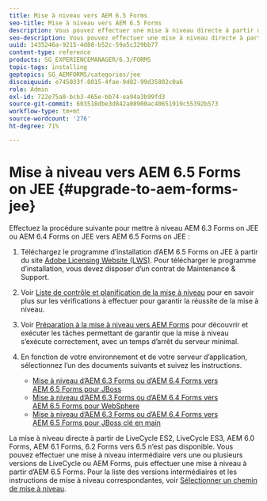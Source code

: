 ```yaml
---
title: Mise à niveau vers AEM 6.5 Forms
seo-title: Mise à niveau vers AEM 6.5 Forms
description: Vous pouvez effectuer une mise à niveau directe à partir de AEM 6.1 Forms, AEM 6.2 Forms et LiveCycle ES4 SP1 vers AEM 6.3 Forms.
seo-description: Vous pouvez effectuer une mise à niveau directe à partir de AEM 6.1 Forms, AEM 6.2 Forms et LiveCycle ES4 SP1 vers AEM 6.3 Forms.
uuid: 1435246a-9215-4d88-b52c-59a5c329bb77
content-type: reference
products: SG_EXPERIENCEMANAGER/6.3/FORMS
topic-tags: installing
geptopics: SG_AEMFORMS/categories/jee
discoiquuid: e745033f-8015-4fae-9d82-99d35802c0a6
role: Admin
exl-id: 722e75a0-bcb3-465e-bb74-ea94a3b99fd3
source-git-commit: 603518dbe3d842a08900ac40651919c55392b573
workflow-type: tm+mt
source-wordcount: '276'
ht-degree: 71%

---
```


# Mise à niveau vers AEM 6.5 Forms on JEE {#upgrade-to-aem-forms-jee}

Effectuez la procédure suivante pour mettre à niveau AEM 6.3 Forms on JEE ou AEM 6.4 Forms on JEE vers AEM 6.5 Forms on JEE :

1. Téléchargez le programme d’installation d’AEM 6.5 Forms on JEE à partir du site [Adobe Licensing Website (LWS)](https://licensing.adobe.com/). Pour télécharger le programme d’installation, vous devez disposer d’un contrat de Maintenance &amp; Support.
1. Voir [Liste de contrôle et planification de la mise à niveau](https://www.adobe.com/go/learn_aemfroms_upgrade_checklist_65) pour en savoir plus sur les vérifications à effectuer pour garantir la réussite de la mise à niveau.
1. Voir [Préparation à la mise à niveau vers AEM Forms](https://www.adobe.com/go/learn_aemforms_prepareupgrade_65) pour découvrir et exécuter les tâches permettant de garantir que la mise à niveau s’exécute correctement, avec un temps d’arrêt du serveur minimal.
1. En fonction de votre environnement et de votre serveur d’application, sélectionnez l’un des documents suivants et suivez les instructions.

   * [Mise à niveau d’AEM 6.3 Forms ou d’AEM 6.4 Forms vers AEM 6.5 Forms pour JBoss](http://www.adobe.com/go/learn_aemforms_upgradeJBoss_65_fr)
   * [Mise à niveau d’AEM 6.3 Forms ou d’AEM 6.4 Forms vers AEM 6.5 Forms pour WebSphere](http://www.adobe.com/go/learn_aemforms_upgradeWebSphere_65_fr)
   * [Mise à niveau d’AEM 6.3 Forms ou d’AEM 6.4 Forms vers AEM 6.5 Forms pour JBoss clé en main](http://www.adobe.com/go/learn_aemforms_upgradeTurnkey_65_fr)

La mise à niveau directe à partir de LiveCycle ES2, LiveCycle ES3, AEM 6.0 Forms, AEM 6.1 Forms, 6.2 Forms vers 6.5 n’est pas disponible. Vous pouvez effectuer une mise à niveau intermédiaire vers une ou plusieurs versions de LiveCycle ou AEM Forms, puis effectuer une mise à niveau à partir d’AEM 6.5 Forms. Pour la liste des versions intermédiaires et les instructions de mise à niveau correspondantes, voir [Sélectionner un chemin de mise à niveau](upgrade.md).
